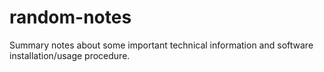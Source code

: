 # random-notes
Summary notes about some important technical information and software installation/usage procedure.
